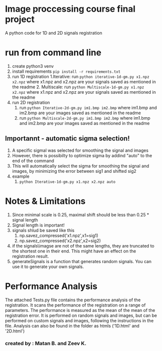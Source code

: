 # Image proccessing course final project
A python code for 1D and 2D signals registration


# run from command line
1. create python3 venv
2. install requirements `pip install -r requirements.txt`
3. run 1D registration
   1.Iterative: run  `python iterative-1d-gm.py x1.npz x2.npz` where x1.npz and x2.npz are your signals saved as mentioned in the readme
   2. Multiscale: run `python Multiscale-1d-gm.py x1.npz x2.npz` where x1.npz and x2.npz are your signals saved as mentioned in the readme
4. run 2D registration
   1. run `python Iterative-2d-gm.py im1.bmp im2.bmp` where im1.bmp and im2.bmp are your images saved as mentioned in the readme
   2. run `python Multiscale-2d-gm.py im1.bmp im2.bmp` where im1.bmp and im2.bmp are your images saved as mentioned in the readme

## Importannt - automatic sigma selection! 
1. A specific sigmal was selected for smoothing the signal and images
2. However, there is possibilty to optimize sigma by addind "auto" to the end of the command
3. This will automatically select the sigma for smoothing the signal and images, by minimizing the error between sig1 and shifted sig2
4. example
   1. `python Iterative-1d-gm.py x1.npz x2.npz auto`


# Notes & Limitations
1. Since minimal scale is 0.25, maximal shift should be less than 0.25 * signal length
2. Signal length is important!
3. signals shlud be saved like this
   1. np.savez_compressed('x1.npz',x1=sig1)
   2. np.savez_compressed('x2.npz',x2=sig2)
4. if the signals\imagse are not of the same lengths, they are truncated to the shortest one in their end. This might have an effect
    on the registration result.
5. generateSignals is a function that generates random signals. You can use it to generate your own signals.

# Performance Analysis
The attached Tests.py  file contains the performance analysis of the registration.
It scans the performance of the registration on a range of parameters.
The performance is measured as the mean of the mean of the registration error.
It is performed on random signals and images, but can be performed on custom signals and images, following the instructions in the file.
Analysis can also be found in the folder as htmls ('1D.html' and '2D.html')

### created by : Matan B. and Zeev K.